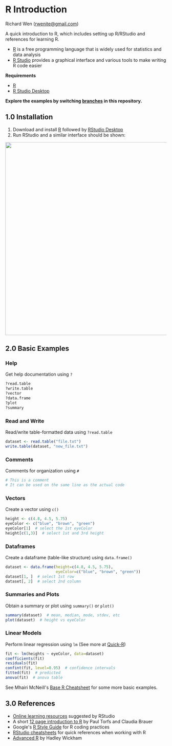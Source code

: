# R Introduction
  
  
Richard Wen (rwenite@gmail.com)  
  
A quick introduction to R, which includes setting up R/RStudio and references for learning R.  
* [R](https://www.r-project.org/) is a free programming language that is widely used for statistics and data analysis
* [R Studio](https://www.rstudio.com/products/rstudio/) provides a graphical interface and various tools to make writing R code easier
  
**Requirements**  
* [R](http://cran.r-project.org/mirrors.html)  
* [R Studio Desktop](https://www.rstudio.com/products/rstudio/download2/#download)
  
**Explore the examples by switching [branches](https://help.github.com/articles/viewing-branches-in-your-repository/) in this repository.** 
  
## 1.0 Installation 
1. Download and install [R](http://cran.r-project.org/mirrors.html) followed by [RStudio Desktop](https://www.rstudio.com/products/rstudio/download2/#download)
2. Run RStudio and a similar interface should be shown:
  
<img src="https://github.com/rwenite/r-examples/blob/intro/quickstart.PNG"  width="600;"/>
  
## 2.0 Basic Examples

### Help
Get help documentation using `?`
```r
?read.table
?write.table
?vector
?data.frame
?plot
?summary
```

### Read and Write
Read/write table-formatted data using `?read.table`
```r
dataset <- read.table("file.txt")
write.table(dataset, "new_file.txt")
```

### Comments
Comments for organization using `#`
```r
# This is a comment
# It can be used on the same line as the actual code
```

### Vectors
Create a vector using `c()`
```r
height <- c(4.8, 4.5, 5.75)
eyeColor <- c("blue", "brown", "green")
eyeColor[1]  # select the 1st eyeColor
height[c(1,3)]  # select 1st and 3rd height
```

### Dataframes
Create a dataframe (table-like structure) using `data.frame()`
```r
dataset <- data.frame(height=c(4.8, 4.5, 5.75),
                      eyeColor=c("blue", "brown", "green"))
dataset[1, ]  # select 1st row
dataset[, 2]  # select 2nd column
```

### Summaries and Plots
Obtain a summary or plot using `summary()` or `plot()`
```r
summary(dataset)  # mean, median, mode, stdev, etc
plot(dataset)  # height vs eyeColor
```

### Linear Models
Perform linear regression using `lm` (See more at [Quick-R](http://www.statmethods.net/stats/regression.html))
```r
fit <- lm(heights ~ eyeColor, data=dataset)
coefficients(fit)
residuals(fit)
confint(fit, level=0.95)  # confidence intervals
fitted(fit)  # predicted
anova(fit)  # anova table
```
See Mhairi McNeill's [Base R Cheatsheet](https://www.rstudio.com/wp-content/uploads/2016/06/r-cheat-sheet.pdf) for some more basic examples.
  
## 3.0 References
* [Online learning resources](https://www.rstudio.com/online-learning/#R) suggested by RStudio
* A short [12 page introduction to R](https://www.rstudio.com/resources/cheatsheets/) by Paul Torfs and Claudia Brauer
* Google's [R Style Guide](https://google.github.io/styleguide/Rguide.xml) for R coding practices
* [RStudio cheatsheets](https://www.rstudio.com/resources/cheatsheets/) for quick references when working with R
* [Advanced R](http://adv-r.had.co.nz/) by Hadley Wickham
